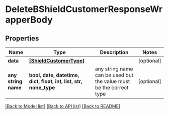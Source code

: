 # DeleteBShieldCustomerResponseWrapperBody


## Properties
Name | Type | Description | Notes
------------ | ------------- | ------------- | -------------
**data** | [**[ShieldCustomerType]**](ShieldCustomerType.md) |  | [optional] 
**any string name** | **bool, date, datetime, dict, float, int, list, str, none_type** | any string name can be used but the value must be the correct type | [optional]

[[Back to Model list]](../README.md#documentation-for-models) [[Back to API list]](../README.md#documentation-for-api-endpoints) [[Back to README]](../README.md)


